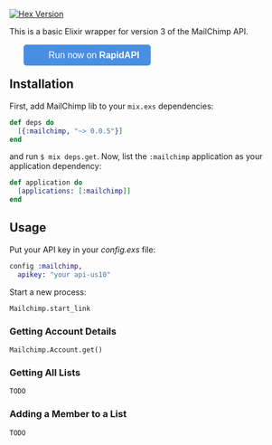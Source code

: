 [![Hex Version](http://img.shields.io/hexpm/v/mailchimp.svg)](https://hex.pm/packages/mailchimp)

This is a basic Elixir wrapper for version 3 of the MailChimp API.

<div style="margin: 25px;">
<a href="https://rapidapi.com/package/MailChimp/functions?utm_source=MailchimpGitHub-Android&utm_medium=button&utm_content=Vendor_GitHub" style="
    all: initial;
    background-color: #498FE1;
    border-width: 0;
    border-radius: 5px;
    padding: 10px 20px;
    color: white;
    font-family: 'Helvetica';
    font-size: 12pt;
    background-image: url(https://scdn.rapidapi.com/logo-small.png);
    background-size: 25px;
    background-repeat: no-repeat;
    background-position-y: center;
    background-position-x: 10px;
    padding-left: 44px;
    cursor: pointer;">
  Run now on <b>RapidAPI</b>
</a>
</div>

## Installation

First, add MailChimp lib to your `mix.exs` dependencies:

```elixir
def deps do
  [{:mailchimp, "~> 0.0.5"}]
end
```

and run `$ mix deps.get`. Now, list the `:mailchimp` application as your
application dependency:

```elixir
def application do
  [applications: [:mailchimp]]
end
```

## Usage

Put your API key in your *config.exs* file:

```elixir
config :mailchimp,
  apikey: "your api-us10"
```

Start a new process:  

    Mailchimp.start_link

### Getting Account Details

    Mailchimp.Account.get()

### Getting All Lists

    TODO

### Adding a Member to a List

    TODO
